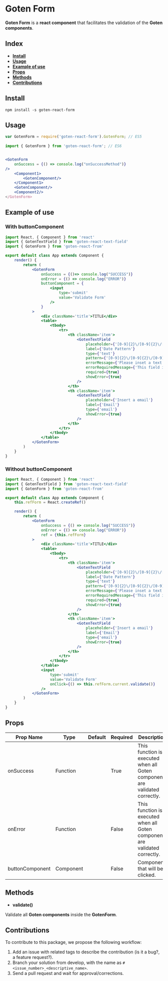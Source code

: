 # Goten Form

**Goten Form** is a **react component** that facilitates the validation of the **Goten components**.

## Index

- [**Install**](#install)
- [**Usage**](#usage)
- [**Example of use**](#example-of-use)
- [**Props**](#props)
- [**Methods**](#methods)
- [**Contributions**](#contributions)

## Install

```npm install -s goten-react-form```

## Usage

``` jsx
var GotenForm = require('goten-react-form').GotenForm; // ES5
 
import { GotenForm } from 'goten-react-form'; // ES6


<GotenForm
    onSuccess = {() => console.log("onSuccessMethod")}
/>
    <Component1>
        <GotenComponent/>
    </Component1>
    <GotenComponent/>
    <Component2/>
</GotenForm>
```

## Example of use

### With buttonComponent

``` jsx
import React, { Component } from 'react'
import { GotenTextField } from 'goten-react-text-field'
import { GotenForm } from 'goten-react-from'

export default class App extends Component {
    render() {
        return (
            <GotenForm
                onSuccess = {()=> console.log("SUCCESS")}
                onError = {() => console.log("ERROR")}
                buttonComponent = {
                    <input
                        type='submit'
                        value='Validate Form'
                    />
                }
            >
                <div className='title'>TITLE</div>
                <table>
                    <tbody>
                        <tr>
                            <th className='item'>
                                <GotenTextField
                                    placeholder={'[0-9]{2}\/[0-9]{2}\/[0-9]{4}'}
                                    label={'Date Pattern'}
                                    type={'text'}
                                    pattern={'[0-9]{2}\/[0-9]{2}\/[0-9]{4}'}
                                    errorMessage={'Please inset a text using the correct pattern'}
                                    errorRequiredMessage={'This field is required'}
                                    required={true}
                                    showError={true}
                                />
                            </th>
                            <th className='item'>
                                <GotenTextField
                                    placeholder={'Insert a email'}
                                    label={'Email'}
                                    type={'email'}
                                    showError={true}
                                />
                            </th>
                        </tr>
                    </tbody>
                </table>
            </GotenForm>
        )
    }
}
```

### Without buttonComponent

``` jsx
import React, { Component } from 'react'
import { GotenTextField } from 'goten-react-text-field'
import { GotenForm } from 'goten-react-from'

export default class App extends Component {
    this.refForm = React.createRef()

    render() {
        return (
            <GotenForm
                onSuccess = {() => console.log("SUCCESS")}
                onError = {() => console.log("ERROR")}
                ref = {this.refForm}
            >
                <div className='title'>TITLE</div>
                <table>
                    <tbody>
                        <tr>
                            <th className='item'>
                                <GotenTextField
                                    placeholder={'[0-9]{2}\/[0-9]{2}\/[0-9]{4}'}
                                    label={'Date Pattern'}
                                    type={'text'}
                                    pattern={'[0-9]{2}\/[0-9]{2}\/[0-9]{4}'}
                                    errorMessage={'Please inset a text using the correct pattern'}
                                    errorRequiredMessage={'This field is required'}
                                    required={true}
                                    showError={true}
                                />
                            </th>
                            <th className='item'>
                                <GotenTextField
                                    placeholder={'Insert a email'}
                                    label={'Email'}
                                    type={'email'}
                                    showError={true}
                                />
                            </th>
                        </tr>
                    </tbody>
                </table>
                <input
                    type='submit'
                    value='Validate Form'
                    onClick={() => this.refForm.current.validate()}
                />
            </GotenForm>
        )
    }
}
```

## Props

| Prop Name       | Type      | Default | Required | Description                                                                  |
|-----------------|-----------|---------|----------|------------------------------------------------------------------------------|
| onSuccess        | Function  |         | True     | This function is executed when all Goten components are validated correctly. |
| onError         | Function  |         | False    | This function is executed when all Goten components are validated correctly. |
| buttonComponent | Component |         | False    | Component that will be clicked.                                              |

## Methods

- **validate()**

Validate all **Goten components** inside the **GotenForm**.

## Contributions

To contribute to this package, we propose the following workflow:
1. Add an issue with related tags to describe the contribution (is it a bug?, a feature request?).
2. Branch your solution from develop, with the name as ```#<issue_number>_<descriptive_name>```.
3. Send a pull request and wait for approval/corrections.
